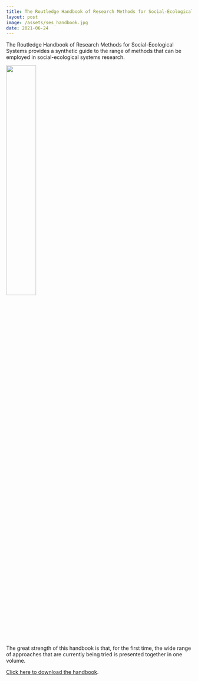 ```yaml
---
title: The Routledge Handbook of Research Methods for Social-Ecological Systems
layout: post
image: /assets/ses_handbook.jpg
date: 2021-06-24
---
```


The Routledge Handbook of Research Methods for Social-Ecological
Systems provides a synthetic guide to the range of methods that can be
employed in social-ecological systems research.

<img src="/assets/ses_handbook.jpg" width="40%" />

The great strength of this handbook is that, for the first time, the
wide range of approaches that are currently being tried is presented
together in one volume.


[Click here to download the handbook](https://doi.org/10.4324/9781003021339).
